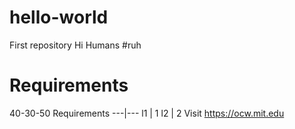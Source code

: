 # hello-world
First repository
Hi Humans #ruh
# Requirements
40-30-50
Requirements
---|---
l1 | 1
l2 | 2
Visit https://ocw.mit.edu
